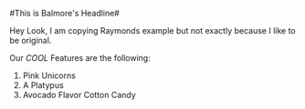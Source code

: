 #This is Balmore's Headline#

Hey Look, I am copying Raymonds example but not exactly because I like to be original.

Our *COOL* Features are the following:

1. Pink Unicorns
1. A Platypus
1. Avocado Flavor Cotton Candy